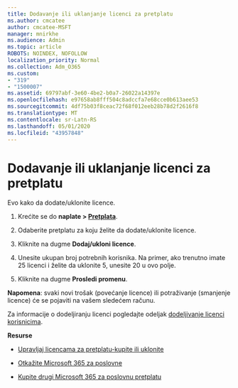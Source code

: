 ```yaml
---
title: Dodavanje ili uklanjanje licenci za pretplatu
ms.author: cmcatee
author: cmcatee-MSFT
manager: mnirkhe
ms.audience: Admin
ms.topic: article
ROBOTS: NOINDEX, NOFOLLOW
localization_priority: Normal
ms.collection: Adm_O365
ms.custom:
- "319"
- "1500007"
ms.assetid: 69797abf-3e60-4be2-b0a7-26022a14397e
ms.openlocfilehash: e97658ab8fff504c8adccfa7e68cce0b613aee53
ms.sourcegitcommit: 4df75b03f8ceac72f68f012eeb28b78d2f2616f8
ms.translationtype: MT
ms.contentlocale: sr-Latn-RS
ms.lasthandoff: 05/01/2020
ms.locfileid: "43957848"
---
```

# <a name="add-or-remove-licenses-for-your-subscription"></a>Dodavanje ili uklanjanje licenci za pretplatu

Evo kako da dodate/uklonite licence.
  
1. Krećite se do **naplate > [Pretplata](https://portal.office.com/adminportal/home#/subscriptions)**.

2. Odaberite pretplatu za koju želite da dodate/uklonite licence.

3. Kliknite na dugme **Dodaj/ukloni licence**.

4. Unesite ukupan broj potrebnih korisnika. Na primer, ako trenutno imate 25 licenci i želite da uklonite 5, unesite 20 u ovo polje.

5. Kliknite na dugme **Prosledi promenu**.

**Napomena**: svaki novi trošak (povećanje licence) ili potraživanje (smanjenje licence) će se pojaviti na vašem sledećem računu.

Za informacije o dodeljiranju licenci pogledajte odeljak [dodeljivanje licenci korisnicima](https://docs.microsoft.com/microsoft-365/admin/manage/assign-licenses-to-users).

 **Resurse**
  
- [Upravljaj licencama za pretplatu-kupite ili uklonite](https://docs.microsoft.com/microsoft-365/commerce/licenses/buy-licenses)

- [Otkažite Microsoft 365 za poslovne](https://support.office.com/article/Cancel-Office-365-for-business-b1bc0bef-4608-4601-813a-cdd9f746709a)

- [Kupite drugi Microsoft 365 za poslovnu pretplatu](https://support.office.com/article/Buy-another-Office-365-for-business-subscription-fab3b86c-3359-4042-8692-5d4dc7550b7c)
